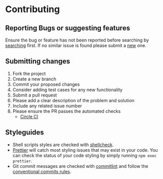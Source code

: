 # Contributing

## Reporting Bugs or suggesting features

Ensure the bug or feature has not been reported before searching by [searching](https://github.com/fernandopasik/dotfiles/issues) first. If no similar issue is found please submit a [new](https://github.com/fernandopasik/dotfiles/issues/new/choose) one.

## Submitting changes

1. Fork the project
2. Create a new branch
3. Commit your proposed changes
4. Consider adding test cases for any new functionality
5. Submit a pull request
6. Please add a clear description of the problem and solution
7. Include any related issue number
8. Please ensure the PR passes the automated checks
   - [Circle CI](https://circleci.com/gh/fernandopasik/dotfiles)

## Styleguides

- Shell scripts styles are checked with [shellcheck](https://www.shellcheck.net/).
- [Prettier](https://prettier.io) will catch most styling issues that may exist in your code. You can check the status of your code styling by simply running `npm exec prettier`.
- Git commit messages are checked with [commitlint](https://github.com/marionebl/commitlint) and follow the [conventional commits rules](https://github.com/marionebl/commitlint/tree/master/@commitlint/config-conventional#rules).
